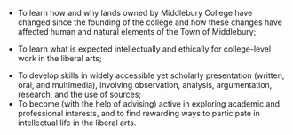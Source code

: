+ To learn how and why lands owned by Middlebury College have changed since the founding of the college and how these changes have affected human and natural elements of the Town of Middlebury;       
* To learn what is expected intellectually and ethically for college-level work in the liberal arts;
+ To develop skills in widely accessible yet scholarly presentation (written, oral, and multimedia), involving observation, analysis, argumentation, research, and the use of sources;
+ To become (with the help of advising) active in exploring academic and professional interests, and to find rewarding ways to participate in intellectual life in the liberal arts.

